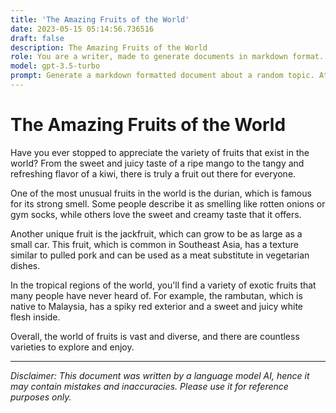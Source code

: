 ```yaml
---
title: 'The Amazing Fruits of the World'
date: 2023-05-15 05:14:56.736516
draft: false
description: The Amazing Fruits of the World
role: You are a writer, made to generate documents in markdown format. It is very important that all of the documents you generate are in valid markdown format.
model: gpt-3.5-turbo
prompt: Generate a markdown formatted document about a random topic. At the bottom, include a disclaimer explaining that the document was generated by you. The first line of the document should be the title. Make sure that the entire document is in proper markdown format, using a mix of various tags to make the document visually appealing.
---
```


# The Amazing Fruits of the World

Have you ever stopped to appreciate the variety of fruits that exist in the world? From the sweet and juicy taste of a ripe mango to the tangy and refreshing flavor of a kiwi, there is truly a fruit out there for everyone.

One of the most unusual fruits in the world is the durian, which is famous for its strong smell. Some people describe it as smelling like rotten onions or gym socks, while others love the sweet and creamy taste that it offers.

Another unique fruit is the jackfruit, which can grow to be as large as a small car. This fruit, which is common in Southeast Asia, has a texture similar to pulled pork and can be used as a meat substitute in vegetarian dishes.

In the tropical regions of the world, you'll find a variety of exotic fruits that many people have never heard of. For example, the rambutan, which is native to Malaysia, has a spiky red exterior and a sweet and juicy white flesh inside.

Overall, the world of fruits is vast and diverse, and there are countless varieties to explore and enjoy.

---

*Disclaimer: This document was written by a language model AI, hence it may contain mistakes and inaccuracies. Please use it for reference purposes only.*